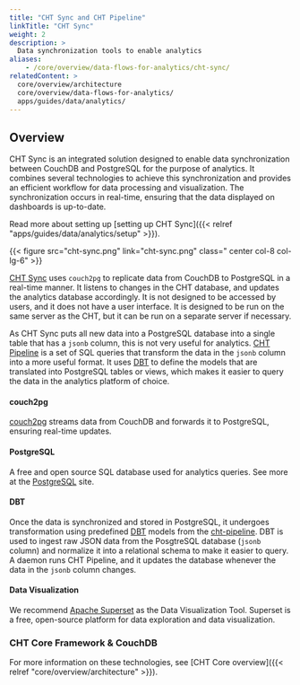 ```yaml
---
title: "CHT Sync and CHT Pipeline"
linkTitle: "CHT Sync"
weight: 2
description: >
  Data synchronization tools to enable analytics
aliases:
    - /core/overview/data-flows-for-analytics/cht-sync/
relatedContent: >  
  core/overview/architecture
  core/overview/data-flows-for-analytics/
  apps/guides/data/analytics/
---
```


## Overview
CHT Sync is an integrated solution designed to enable data synchronization between CouchDB and PostgreSQL for the purpose of analytics. It combines several technologies to achieve this synchronization and provides an efficient workflow for data processing and visualization. The synchronization occurs in real-time, ensuring that the data displayed on dashboards is up-to-date.

Read more about setting up [setting up CHT Sync]({{< relref "apps/guides/data/analytics/setup" >}}).

<!-- make updates to this diagram on the google slides:            -->
<!-- https://docs.google.com/presentation/d/1j4jPsi-gHbiaLBfgYOyru1g_YV98PkBrx2zs7bwhoEQ/ -->
{{< figure src="cht-sync.png" link="cht-sync.png" class=" center col-8 col-lg-6" >}}

[CHT Sync](https://github.com/medic/cht-sync) uses `couch2pg` to replicate data from CouchDB to PostgreSQL in a real-time manner. It listens to changes in the CHT database, and updates the analytics database accordingly.
It is not designed to be accessed by users, and it does not have a user interface. It is designed to be run on the same server as the CHT, but it can be run on a separate server if necessary. 

As CHT Sync puts all new data into a PostgreSQL database into a single table that has a `jsonb` column, this is not very useful for analytics. [CHT Pipeline](https://github.com/medic/cht-pipeline) is a set of SQL queries that transform the data in the `jsonb` column into a more useful format. It uses [DBT](https://www.getdbt.com/) to define the models that are translated into PostgreSQL tables or views, which makes it easier to query the data in the analytics platform of choice. 

#### couch2pg

[couch2pg](https://github.com/medic/cht-sync/tree/main/couch2pg) streams data from CouchDB and forwards it to PostgreSQL, ensuring real-time updates.

#### PostgreSQL

A free and open source SQL database used for analytics queries. See more at the [PostgreSQL](https://www.postgresql.org) site.

#### DBT

Once the data is synchronized and stored in PostgreSQL, it undergoes transformation using predefined [DBT](https://www.getdbt.com/) models from the [cht-pipeline](https://github.com/medic/cht-pipeline). DBT is used to ingest raw JSON data from the PosgtreSQL database (`jsonb` column) and normalize it into a relational schema to make it easier to query. A daemon runs CHT Pipeline, and it updates the database whenever the data in the `jsonb` column changes.

#### Data Visualization

We recommend [Apache Superset](https://superset.apache.org/) as the Data Visualization Tool. Superset is a free, open-source platform for data exploration and data visualization.

### CHT Core Framework & CouchDB

For more information on these technologies, see [CHT Core overview]({{< relref "core/overview/architecture" >}}).

